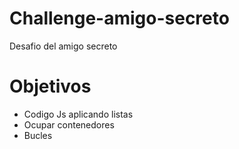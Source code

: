 # Challenge-amigo-secreto
Desafio del amigo secreto

# Objetivos
- Codigo Js aplicando listas
- Ocupar contenedores
- Bucles
  
